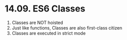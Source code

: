 # 14.09. ES6 Classes

1. Classes are NOT hoisted
2. Just like functions, Classes are also first-class citizen
3. Classes are executed in strict mode
